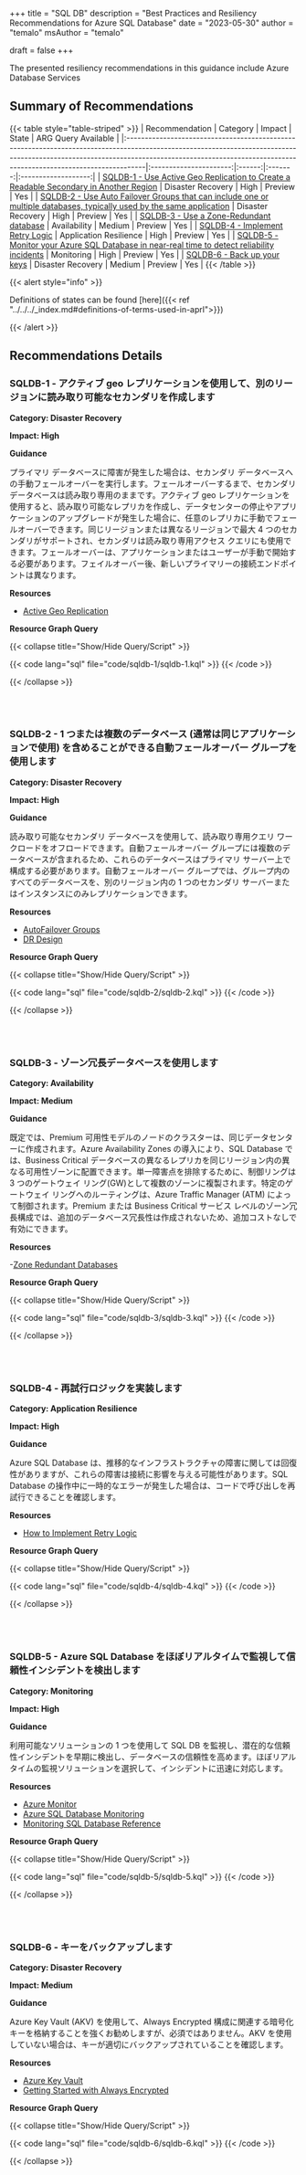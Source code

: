 +++
title = "SQL DB"
description = "Best Practices and Resiliency Recommendations for Azure SQL Database"
date = "2023-05-30"
author = "temalo"
msAuthor = "temalo"

draft = false
+++

The presented resiliency recommendations in this guidance include Azure Database Services

## Summary of Recommendations

{{< table style="table-striped" >}}
| Recommendation                                                                                                                                                                                                                                 |        Category        | Impact |  State  | ARG Query Available |
|:-----------------------------------------------------------------------------------------------------------------------------------------------------------------------------------------------------------------------------------------------|:----------------------:|:------:|:-------:|:-------------------:|
| [SQLDB-1 - Use Active Geo Replication to Create a Readable Secondary in Another Region](#sqldb-1---use-active-geo-replication-to-create-a-readable-secondary-in-another-region)                                                                |   Disaster Recovery    |  High  | Preview |         Yes         |
| [SQLDB-2 - Use Auto Failover Groups that can include one or multiple databases, typically used by the same application](#sqldb-2---use-auto-failover-groups-that-can-include-one-or-multiple-databases-typically-used-by-the-same-application) |   Disaster Recovery    |  High  | Preview |         Yes         |
| [SQLDB-3 - Use a Zone-Redundant database](#sqldb-3---use-a-zone-redundant-database)                                                                                                                                                            |      Availability      | Medium | Preview |         Yes         |
| [SQLDB-4 - Implement Retry Logic](#sqldb-4---implement-retry-logic)                                                                                                                                                                            | Application Resilience |  High  | Preview |         Yes         |
| [SQLDB-5 - Monitor your Azure SQL Database in near-real time to detect reliability incidents](#sqldb-5---monitor-your-azure-sql-database-in-near-real-time-to-detect-reliability-incidents)                                                    |       Monitoring       |  High  | Preview |         Yes         |
| [SQLDB-6 - Back up your keys](#sqldb-6---back-up-your-keys)                                                                                                                                                                                    |   Disaster Recovery    | Medium | Preview |         Yes         |
{{< /table >}}

{{< alert style="info" >}}

Definitions of states can be found [here]({{< ref "../../../_index.md#definitions-of-terms-used-in-aprl">}})

{{< /alert >}}

## Recommendations Details

### SQLDB-1 - アクティブ geo レプリケーションを使用して、別のリージョンに読み取り可能なセカンダリを作成します

**Category: Disaster Recovery**

**Impact: High**

**Guidance**

プライマリ データベースに障害が発生した場合は、セカンダリ データベースへの手動フェールオーバーを実行します。フェールオーバーするまで、セカンダリ データベースは読み取り専用のままです。アクティブ geo レプリケーションを使用すると、読み取り可能なレプリカを作成し、データセンターの停止やアプリケーションのアップグレードが発生した場合に、任意のレプリカに手動でフェールオーバーできます。同じリージョンまたは異なるリージョンで最大 4 つのセカンダリがサポートされ、セカンダリは読み取り専用アクセス クエリにも使用できます。フェールオーバーは、アプリケーションまたはユーザーが手動で開始する必要があります。フェイルオーバー後、新しいプライマリーの接続エンドポイントは異なります。

**Resources**

- [Active Geo Replication](https://learn.microsoft.com/ja-jp/azure/azure-sql/database/active-geo-replication-overview)

**Resource Graph Query**

{{< collapse title="Show/Hide Query/Script" >}}

{{< code lang="sql" file="code/sqldb-1/sqldb-1.kql" >}} {{< /code >}}

{{< /collapse >}}

<br><br>

### SQLDB-2 - 1 つまたは複数のデータベース (通常は同じアプリケーションで使用) を含めることができる自動フェールオーバー グループを使用します

**Category: Disaster Recovery**

**Impact: High**

**Guidance**

読み取り可能なセカンダリ データベースを使用して、読み取り専用クエリ ワークロードをオフロードできます。自動フェールオーバー グループには複数のデータベースが含まれるため、これらのデータベースはプライマリ サーバー上で構成する必要があります。自動フェールオーバー グループでは、グループ内のすべてのデータベースを、別のリージョン内の 1 つのセカンダリ サーバーまたはインスタンスにのみレプリケーションできます。

**Resources**

- [AutoFailover Groups](https://learn.microsoft.com/ja-jp/azure/azure-sql/database/auto-failover-group-overview?tabs=azure-powershell)
- [DR Design](https://learn.microsoft.com/ja-jp/azure/azure-sql/database/designing-cloud-solutions-for-disaster-recovery)

**Resource Graph Query**

{{< collapse title="Show/Hide Query/Script" >}}

{{< code lang="sql" file="code/sqldb-2/sqldb-2.kql" >}} {{< /code >}}

{{< /collapse >}}

<br><br>

### SQLDB-3 - ゾーン冗長データベースを使用します

**Category: Availability**

**Impact: Medium**

**Guidance**

既定では、Premium 可用性モデルのノードのクラスターは、同じデータセンターに作成されます。Azure Availability Zones の導入により、SQL Database では、Business Critical データベースの異なるレプリカを同じリージョン内の異なる可用性ゾーンに配置できます。単一障害点を排除するために、制御リングは 3 つのゲートウェイ リング(GW)として複数のゾーンに複製されます。特定のゲートウェイ リングへのルーティングは、Azure Traffic Manager (ATM) によって制御されます。Premium または Business Critical サービス レベルのゾーン冗長構成では、追加のデータベース冗長性は作成されないため、追加コストなしで有効にできます。

**Resources**

-[Zone Redundant Databases](https://learn.microsoft.com/ja-jp/azure/azure-sql/database/high-availability-sla)

**Resource Graph Query**

{{< collapse title="Show/Hide Query/Script" >}}

{{< code lang="sql" file="code/sqldb-3/sqldb-3.kql" >}} {{< /code >}}

{{< /collapse >}}

<br><br>

### SQLDB-4 - 再試行ロジックを実装します

**Category: Application Resilience**

**Impact: High**

**Guidance**

Azure SQL Database は、推移的なインフラストラクチャの障害に関しては回復性がありますが、これらの障害は接続に影響を与える可能性があります。SQL Database の操作中に一時的なエラーが発生した場合は、コードで呼び出しを再試行できることを確認します。

**Resources**

- [How to Implement Retry Logic](https://learn.microsoft.com/ja-jp/azure/azure-sql/database/troubleshoot-common-connectivity-issues)

**Resource Graph Query**

{{< collapse title="Show/Hide Query/Script" >}}

{{< code lang="sql" file="code/sqldb-4/sqldb-4.kql" >}} {{< /code >}}

{{< /collapse >}}

<br><br>

### SQLDB-5 - Azure SQL Database をほぼリアルタイムで監視して信頼性インシデントを検出します

**Category: Monitoring**

**Impact: High**

**Guidance**

利用可能なソリューションの 1 つを使用して SQL DB を監視し、潜在的な信頼性インシデントを早期に検出し、データベースの信頼性を高めます。ほぼリアルタイムの監視ソリューションを選択して、インシデントに迅速に対応します。

**Resources**

- [Azure Monitor](https://learn.microsoft.com/ja-jp/azure/azure-monitor/insights/azure-sql#analyze-data-and-create-alerts)
- [Azure SQL Database Monitoring](https://learn.microsoft.com/ja-jp/azure/azure-sql/database/monitoring-sql-database-azure-monitor)
- [Monitoring SQL Database Reference](https://learn.microsoft.com/ja-jp/azure/azure-sql/database/monitoring-sql-database-azure-monitor-reference)

**Resource Graph Query**

{{< collapse title="Show/Hide Query/Script" >}}

{{< code lang="sql" file="code/sqldb-5/sqldb-5.kql" >}} {{< /code >}}

{{< /collapse >}}

<br><br>

### SQLDB-6 - キーをバックアップします

**Category: Disaster Recovery**

**Impact: Medium**

**Guidance**

Azure Key Vault (AKV) を使用して、Always Encrypted 構成に関連する暗号化キーを格納することを強くお勧めしますが、必須ではありません。AKV を使用していない場合は、キーが適切にバックアップされていることを確認します。

**Resources**

- [Azure Key Vault](https://learn.microsoft.com/ja-jp/azure/key-vault/general/overview)
- [Getting Started with Always Encrypted](https://learn.microsoft.com/ja-jp/azure/azure-sql/database/always-encrypted-landing?view=azuresql)

**Resource Graph Query**

{{< collapse title="Show/Hide Query/Script" >}}

{{< code lang="sql" file="code/sqldb-6/sqldb-6.kql" >}} {{< /code >}}

{{< /collapse >}}

<br><br>
